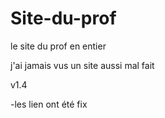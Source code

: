 # Site-du-prof
le site du prof en entier

j'ai jamais vus un site aussi mal fait


v1.4

-les lien ont été fix